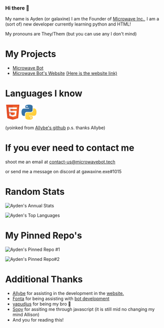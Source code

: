 ### Hi there 👋
My name is Ayden (or galaxine) I am the Founder of [Microwave Inc.](https://github.com/microwave-inc), I am a (sort of) new developer currently learning python and HTML!

My pronouns are They/Them (but you can use any I don't mind)

# My Projects
- [Microwave Bot](https://github.com/galaxine-senpai/microwave)
- [Microwave Bot's Website](https://github.com/galaxine-senpai/microwave-website) [(Here is the website link)](https://microwavebot.tech)

# Languages I know

<img src="https://raw.githubusercontent.com/Allybe/Allybe/main/photos/html.png" width="48"> <img src="https://raw.githubusercontent.com/Allybe/Allybe/main/photos/python.png" width="48">

(yoinked from [Allybe's github](https://github.com/Allybe/Allybe/blob/main/README.md) p.s. thanks Allybe)

# If you ever need to contact me

shoot me an email at [contact-us@microwavebot.tech](mailto:contact-us@microwavebot.tech)

or send me a message on discord at gawaxine.exe#1015


# Random Stats

![Ayden's Annual Stats](https://github-readme-stats.vercel.app/api?username=galaxine-senpai&theme=synthwave&show_icons=true)

![Ayden's Top Languages](https://github-readme-stats.vercel.app/api/top-langs/?username=galaxine-senpai&theme=synthwave&layout=compact)

# My Pinned Repo's

![Ayden's Pinned Repo #1](https://github-readme-stats.vercel.app/api/pin/?username=galaxine-senpai&repo=microwave&theme=synthwave&show_owner=true)

![Ayden's Pinned Repo#2](https://github-readme-stats.vercel.app/api/pin/?username=galaxine-senpai&repo=microwave-website&theme=synthwave&show_owner=true)

# Additional Thanks

- [Allybe](https://github.com/Allybe) for assisting in the development in the [website.](https://github.com/galaxine-senpai/microwave-website)
- [Fonta](https://github.com/Fonta22) for being assisting with [bot development](https://github.com/galaxine-senpai/microwave)
- [yapudjus](https://github.com/yapudjus) for being my bro 🙂
- [Sopy](https://github.com/sopyb) for assiting me through javascript (it is still mid no changing my mind Allison)
- And you for reading this!
